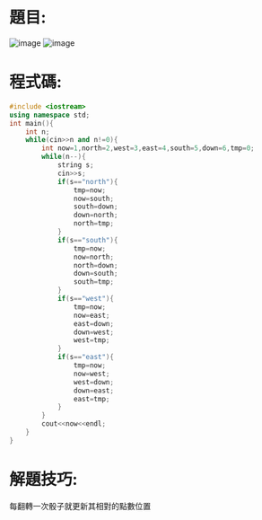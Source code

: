 # 題目:
![image](https://github.com/HoChenYu/Programming-practice/assets/63805851/5695bc86-3fc9-4aab-8884-2b161075f863)
![image](https://github.com/HoChenYu/Programming-practice/assets/63805851/56ddef08-9899-4037-8baf-6987586ee146)
# 程式碼:
````C++
#include <iostream>
using namespace std;
int main(){
	int n;
	while(cin>>n and n!=0){
		int now=1,north=2,west=3,east=4,south=5,down=6,tmp=0;
		while(n--){
			string s;
			cin>>s;
			if(s=="north"){
				tmp=now;
				now=south;
				south=down;
				down=north;
				north=tmp;
			}
			if(s=="south"){
				tmp=now;
				now=north;
				north=down;
				down=south;
				south=tmp;
			}
			if(s=="west"){
				tmp=now;
				now=east;
				east=down;
				down=west;
				west=tmp;
			}
			if(s=="east"){
				tmp=now;
				now=west;
				west=down;
				down=east;
				east=tmp;
			}
		}
		cout<<now<<endl;
	}
}
````
# 解題技巧:
每翻轉一次骰子就更新其相對的點數位置

